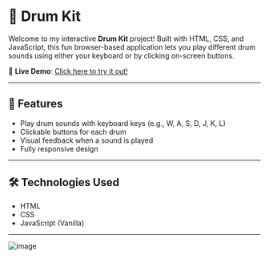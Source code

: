 # 🥁 Drum Kit

Welcome to my interactive **Drum Kit** project! Built with HTML, CSS, and JavaScript, this fun browser-based application lets you play different drum sounds using either your keyboard or by clicking on-screen buttons.

🔗 **Live Demo**: [Click here to try it out!](https://anupriyaa30.github.io/Drum-Kit/)

---

## 🎯 Features

- Play drum sounds with keyboard keys (e.g., W, A, S, D, J, K, L)
- Clickable buttons for each drum
- Visual feedback when a sound is played
- Fully responsive design

---

## 🛠️ Technologies Used

- HTML
- CSS
- JavaScript (Vanilla)

---

![image](https://github.com/user-attachments/assets/de7c015d-f24d-49ef-8f9e-f78a58f3593f)

